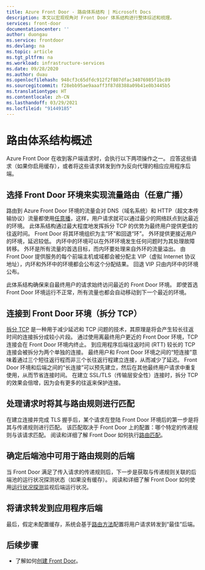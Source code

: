 ```yaml
---
title: Azure Front Door - 路由体系结构 | Microsoft Docs
description: 本文以宏观视角对 Front Door 体系结构进行整体综述和梳理。
services: front-door
documentationcenter: ''
author: duongau
ms.service: frontdoor
ms.devlang: na
ms.topic: article
ms.tgt_pltfrm: na
ms.workload: infrastructure-services
ms.date: 09/28/2020
ms.author: duau
ms.openlocfilehash: 948cf3c65dfdc912f2f807dfac34076985f1bc89
ms.sourcegitcommit: f28ebb95ae9aaaff3f87d8388a09b41e0b3445b5
ms.translationtype: HT
ms.contentlocale: zh-CN
ms.lasthandoff: 03/29/2021
ms.locfileid: "91449185"
---
```

# <a name="routing-architecture-overview"></a>路由体系结构概述

Azure Front Door 在收到客户端请求时，会执行以下两项操作之一。 应答这些请求（如果你启用缓存），或者将这些请求转发到作为反向代理的相应应用程序后端。

## <a name="selecting-the-front-door-environment-for-traffic-routing-anycast"></a><a name = "anycast"></a>选择 Front Door 环境来实现流量路由（任意广播）

路由到 Azure Front Door 环境的流量会对 DNS（域名系统）和 HTTP（超文本传输协议）流量都使用[任意播](https://en.wikipedia.org/wiki/Anycast)，这样，用户请求就可以通过最少的网络跃点到达最近的环境。 此体系结构通过最大程度地发挥拆分 TCP 的优势为最终用户提供更佳的往返时间。 Front Door 将其环境组织为主“环”和回退“环”。 外环提供更接近用户的环境，延迟较低。  内环中的环境可以在外环环境发生任何问题时为其处理故障转移。 外环是所有流量的首选目标，而内环要处理来自外环的流量溢出。 由 Front Door 提供服务的每个前端主机或域都会被分配主 VIP（虚拟 Internet 协议地址），内环和外环中的环境都会公布这个分配结果。 回退 VIP 只由内环中的环境公布。 

此体系结构确保来自最终用户的请求始终访问最近的 Front Door 环境。 即使首选 Front Door 环境运行不正常，所有流量也都会自动移动到下一个最近的环境。

## <a name="connecting-to-front-door-environment-split-tcp"></a><a name = "splittcp"></a>连接到 Front Door 环境（拆分 TCP）

[拆分 TCP](https://en.wikipedia.org/wiki/Performance-enhancing_proxy) 是一种用于减少延迟和 TCP 问题的技术，其原理是将会产生较长往返时间的连接拆分成较小片段。 通过使用离最终用户更近的 Front Door 环境，TCP 连接会在 Front Door 环境内终止。 到应用程序后端往返时间 (RTT) 较长的 TCP 连接会被拆分为两个单独的连接。 最终用户和 Front Door 环境之间的“短连接”意味着通过三个短往返行程而非三个长往返行程建立连接，从而减少了延迟。 Front Door 环境和后端之间的“长连接”可以预先建立，然后在其他最终用户请求中重复使用，从而节省连接时间。 在建立 SSL/TLS（传输层安全性）连接时，拆分 TCP 的效果会倍增，因为会有更多的往返来保护连接。

## <a name="processing-request-to-match-a-routing-rule"></a>处理请求时将其与路由规则进行匹配
在建立连接并完成 TLS 握手后，某个请求在登陆 Front Door 环境后的第一步是将其与传递规则进行匹配。 该匹配取决于 Front Door 上的配置：哪个特定的传递规则与该请求匹配。 阅读和详细了解 Front Door 如何执行[路由匹配](front-door-route-matching.md)。

## <a name="identifying-available-backends-in-the-backend-pool-for-the-routing-rule"></a>确定后端池中可用于路由规则的后端
当 Front Door 满足了传入请求的传递规则后，下一步是获取与传递规则关联的后端池的运行状况探测状态（如果没有缓存）。 阅读和详细了解 Front Door 如何使用[运行状况探测](front-door-health-probes.md)监视后端运行状况。

## <a name="forwarding-the-request-to-your-application-backend"></a>将请求转发到应用程序后端
最后，假定未配置缓存，系统会基于[路由方法](front-door-routing-methods.md)配置将用户请求转发到“最佳”后端。

## <a name="next-steps"></a>后续步骤

- 了解如何[创建 Front Door](quickstart-create-front-door.md)。
